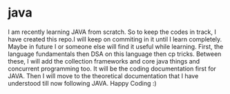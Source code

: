 # java
I am recently learning JAVA from scratch. So to keep the codes in track, I have created this repo.I will keep on commiting in it until I learn completely.
Maybe in future I or someone else will find it useful while learning.
First, the language fundamentals then DSA on this language then cp tricks. Between these, I will add the collection frameworks and core java things and concurrent programming too.
It will be the coding documentation first for JAVA. Then  I will move to the theoretical documentation that I have understood till now following JAVA.
Happy Coding :)
